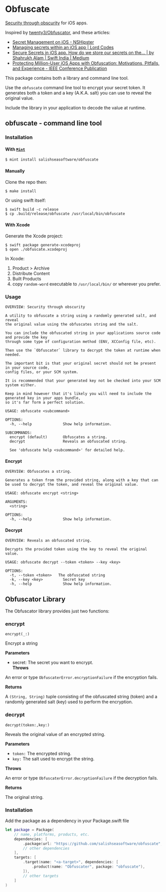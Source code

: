 # Obfuscate

[Security through obscurity](https://en.wikipedia.org/wiki/Security_through_obscurity) for iOS apps.

Inspired by [twenty3/Obfuscator](https://github.com/twenty3/Obfuscator), and these articles:


* [Secret Management on iOS - NSHipster](https://nshipster.com/secrets/)
* [Managing secrets within an iOS app | Lord Codes](https://www.lordcodes.com/articles/managing-secrets-within-an-ios-app)
* [Secure Secrets in iOS app. How do we store our secrets on the… | by Shahrukh Alam | Swift India | Medium](https://medium.com/swift-india/secure-secrets-in-ios-app-9f66085800b4)
* [Protecting Million-User iOS Apps with Obfuscation: Motivations, Pitfalls, and Experience - IEEE Conference Publication](https://ieeexplore.ieee.org/abstract/document/8449256)


This package contains both a library and command line tool.

Use the `obfuscate` command line tool to encrypt your secret token. It generates both a token and a key (A.K.A. salt) you can use to reveal the original value.

Include the library in your application to decode the value at runtime.


## obfuscate - command line tool

### Installation

#### With [`Mint`](https://github.com/yonaskolb/Mint)

```sh
$ mint install salishseasoftware/obfuscate
```

#### Manually

Clone the repo then:

```sh
$ make install
```

Or using swift itself:

```
$ swift build -c release
$ cp .build/release/obfuscate /usr/local/bin/obfuscate
```

#### With Xcode

Generate the Xcode project:

```
$ swift package generate-xcodeproj
$ open ./obfuscate.xcodeproj
```

In Xcode:

1. Product > Archive
1. Distribute Content
1. Built Products
1. copy `random-word` executable to `/usr/local/bin/` or wherever you prefer.


### Usage


```
OVERVIEW: Security through obscurity

A utility to obfuscate a string using a randomly generated salt, and reveal
the original value using the obfuscates string and the salt.

You can include the obfuscated string in your applications source code and provide the key
through some type of configuration method (ENV, XCConfig file, etc).

Then use the `Obfuscater` library to decrypt the token at runtime when needed.

The important bit is that your original secret should not be present in your source code,
config files, or your SCM system.

It is recommended that your generated key not be checked into your SCM system either.

Keep in mind however that it's likely you will need to include the generated key in your apps bundle,
so it's far form a perfect solution.

USAGE: obfuscate <subcommand>

OPTIONS:
  -h, --help              Show help information.

SUBCOMMANDS:
  encrypt (default)       Obfuscates a string.
  decrypt                 Reveals an obfuscated string.

  See 'obfuscate help <subcommand>' for detailed help.

```

#### Encrypt

```
OVERVIEW: Obfuscates a string.

Generates a token from the provided string, along with a key that can 
be used to decrypt the token, and reveal the original value.

USAGE: obfuscate encrypt <string>

ARGUMENTS:
  <string>

OPTIONS:
  -h, --help              Show help information.
```

#### Decrypt

```
OVERVIEW: Reveals an obfuscated string.

Decrypts the provided token using the key to reveal the original value.

USAGE: obfuscate decrypt --token <token> --key <key>

OPTIONS:
  -t, --token <token>   The obfuscated string 
  -k, --key <key>         Secret key 
  -h, --help              Show help information.
```

## Obfuscator Library

The Obfuscator library provides just two functions:

### encrypt

`encrypt(_:)`

Encrypt a string

__Parameters__

- secret: The secret you want to encrypt.	
__Throws__

An error or type `ObfuscaterError.encryptionFailure` if the encryption fails.

__Returns__

A `(String, String)` tuple consisting of the obfuscated string (token) and a randomly generated salt (key) used to perform the encryption.

### decrypt

`decrypt(token:,key:)`

 Reveals the original value of an encrypted string.

__Parameters__

- `token:` The encrypted string.
- `key:` The salt used to encrypt the string.

__Throws__

An error or type `ObfuscaterError.decryptionFailure` if the decryption fails.

__Returns__

The original string.

### Installation

Add the package as a dependency in your Package.swift file

```swift
let package = Package(
    // name, platforms, products, etc.
    dependencies: [
        .package(url: "https://github.com/salishseasoftware/obfuscate", from: "0.1.0"),
        // other dependencies
    ],
    targets: [
        .target(name: "<a-target>", dependencies: [
            .product(name: "Obfuscater", package: "obfuscate"),
        ]),
        // other targets
    ]
)
```

